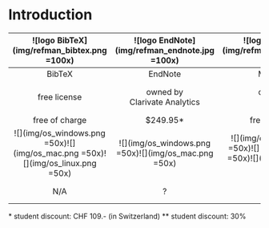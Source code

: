 # Introduction


| ![logo BibTeX](img/refman_bibtex.png =100x) | ![logo EndNote](img/refman_endnote.jpg =100x) | ![logo Mendeley](img/refman_mendeley.png =100x) | ![logo ReadCube](img/refman_readcube.png =100x) | ![logo Zotero](img/refman_zotero.png =100x) |
| :----: | :-----: | :------: | :------: | :----: |
| BibTeX | EndNote | Mendeley | ReadCube | Zotero |
| free license | owned by<br/>Clarivate Analytics | owned by<br/>Elsevier | owned by<br/>Digital Science &<br/>Research Solutions, Inc. | free license |
| free of charge | $249.95* | free of charge | $55/year** | free of charge |
| ![](img/os_windows.png =50x)![](img/os_mac.png =50x)![](img/os_linux.png =50x) | ![](img/os_windows.png =50x)![](img/os_mac.png =50x) | ![](img/os_windows.png =50x)![](img/os_mac.png =50x)![](img/os_linux.png =50x) | ![](img/os_windows.png =50x)![](img/os_mac.png =50x) | ![](img/os_windows.png =50x)![](img/os_mac.png =50x)![](img/os_linux.png =50x) |
| N/A | ? | ? | unlimited online storage | 300Mo free online storage |

\* student discount: CHF 109.- (in Switzerland)
\** student discount: 30%
